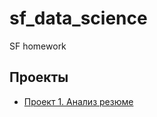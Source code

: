# sf_data_science
SF homework

## Проекты

* [Проект 1. Анализ резюме ](https://github.com/SergMust/sf_data_science/tree/main/progect_1)